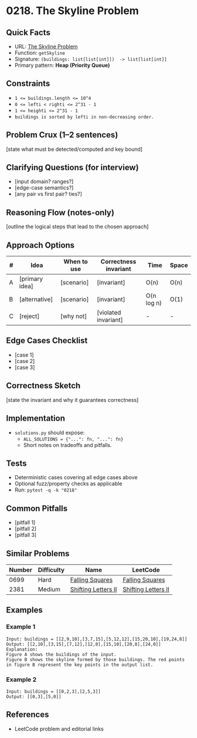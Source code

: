 # 0218. The Skyline Problem

## Quick Facts

- URL: [The Skyline Problem](https://leetcode.com/problems/the-skyline-problem/)
- Function: `getSkyline`
- Signature: `(buildings: list[list[int]])  -> list[list[int]]`
- Primary pattern: **Heap (Priority Queue)**

## Constraints

- `1 <= buildings.length <= 10^4`
- `0 <= lefti < righti <= 2^31 - 1`
- `1 <= heighti <= 2^31 - 1`
- `buildings is sorted by lefti in non-decreasing order.`

## Problem Crux (1–2 sentences)

[state what must be detected/computed and key bound]

## Clarifying Questions (for interview)

- [input domain? ranges?]
- [edge-case semantics?]
- [any pair vs first pair? ties?]

## Reasoning Flow (notes-only)

[outline the logical steps that lead to the chosen approach]

## Approach Options

| # | Idea | When to use | Correctness invariant | Time | Space |
|---|------|-------------|-----------------------|------|-------|
| A | [primary idea] | [scenario] | [invariant] | O(n) | O(n) |
| B | [alternative] | [scenario] | [invariant] | O(n log n) | O(1) |
| C | [reject] | [why not] | [violated invariant] | - | - |

## Edge Cases Checklist

- [case 1]
- [case 2]
- [case 3]

## Correctness Sketch

[state the invariant and why it guarantees correctness]

## Implementation

- `solutions.py` should expose:
  - `ALL_SOLUTIONS = {"...": fn, "...": fn}`
  - Short notes on tradeoffs and pitfalls.

## Tests

- Deterministic cases covering all edge cases above
- Optional fuzz/property checks as applicable
- Run: `pytest -q -k "0218"`

## Common Pitfalls

- [pitfall 1]
- [pitfall 2]
- [pitfall 3]

## Similar Problems

| Number | Difficulty | Name | LeetCode |
|---|---|---|---|
| 0699 | Hard | [Falling Squares](../0699-falling-squares/readme.md) | [Falling Squares](https://leetcode.com/problems/falling-squares/) |
| 2381 | Medium | [Shifting Letters II](../2381-shifting-letters-ii/readme.md) | [Shifting Letters II](https://leetcode.com/problems/shifting-letters-ii/) |

## Examples

### Example 1

```text
Input: buildings = [[2,9,10],[3,7,15],[5,12,12],[15,20,10],[19,24,8]]
Output: [[2,10],[3,15],[7,12],[12,0],[15,10],[20,8],[24,0]]
Explanation:
Figure A shows the buildings of the input.
Figure B shows the skyline formed by those buildings. The red points in figure B represent the key points in the output list.
```

### Example 2

```text
Input: buildings = [[0,2,3],[2,5,3]]
Output: [[0,3],[5,0]]
```

## References

- LeetCode problem and editorial links
